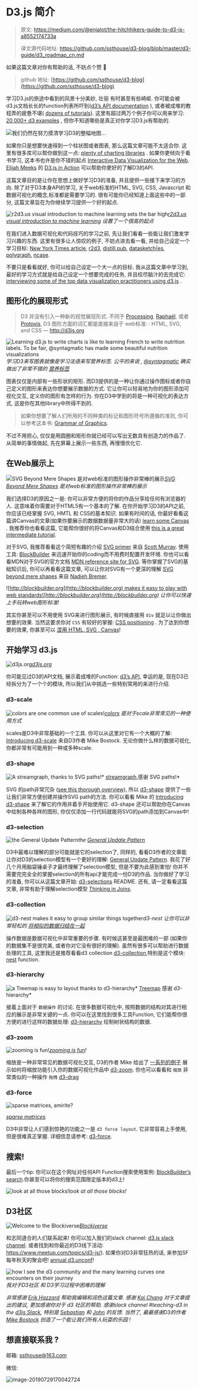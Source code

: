 # **D3**.js 简介



> 原文: https://medium.com/@enjalot/the-hitchhikers-guide-to-d3-js-a8552174733a
>
> 译文源代码地址: https://github.com/ssthouse/d3-blog/blob/master/d3-guide/d3_roadmap_cn.md

如果这篇文章对你有帮助的话, 不妨点个赞 :tada: 

> github 地址:  [https://github.com/ssthouse/d3-blog](https://github.com/ssthouse/d3-blog)



学习D3.js的旅途中看到的风景十分美妙, 壮丽 有时甚至有些崎岖. 你可能会被d3.js文档长长的function列表所吓到([d3’s API documentation](https://github.com/d3/d3/blob/master/API.md) ), 或者被成堆的教程弄的疲惫不堪( [dozens of tutorials](https://github.com/d3/d3/wiki/Tutorials)). 这里有超过两万个例子你可以用来学习: [20,000+ d3 examples](http://blockbuilder.org/search) , 但你不知道哪些是真正对你学习D3.js有帮助的.

![我们仍然在努力摸清学习D3的整幅地图…](https://cdn-images-1.medium.com/max/4814/1*C17GW5l4S_W99_52lQMpBQ.png)

如果你只是想要快速得到一个柱状图或者图表, 那么这篇文章可能不太适合你. 这里有很多库可以帮你做到这一点: [plenty of charting libraries](https://github.com/wbkd/awesome-d3#charts) . 如果你更倾向于看书学习, 这本书也许是你不错的起点 [Interactive Data Visualization for the Web](http://shop.oreilly.com/product/0636920026938.do). [Elijah Meeks](https://twitter.com/Elijah_Meeks)  的 [D3.js in Action](https://www.manning.com/books/d3-js-in-action)  可以帮助你更好的了解D3的API.

这篇文章目的是让你在思想上做好学习D3的准备, 并且提供一些接下来学习的方向. 除了对于D3本身API的学习, 关于web标准的HTML, SVG, CSS, Javascript 和 数据可视化的概念,标准都是需要学习的. 很有可能你已经知道上面这些中的一部分, 这篇文章旨在为你继续学习提供一个好的起点.

![[r2d3.us visual introduction to machine learning](http://www.r2d3.us/visual-intro-to-machine-learning-part-1/) sets the bar high](https://cdn-images-1.medium.com/max/3676/1*ofBagXi1x0h8TdHF8tc3nA.png)*[r2d3.us visual introduction to machine learning](http://www.r2d3.us/visual-intro-to-machine-learning-part-1/) 设置了一个很高的起点*

在我们进入数据可视化和代码技巧的学习之前, 先让我们看看一些能让我们激发学习兴趣的东西. 这里有很多让人惊叹的例子, 不妨点进去看一看, 并给自己设定一个学习目标:  [New York Times article](https://www.google.com/search?q=new+york+times+d3+interactives&oq=new+york+times+d3+interactives&aqs=chrome..69i57j69i64.6825j0j1&sourceid=chrome&ie=UTF-8), [r2d3](http://www.r2d3.us/visual-intro-to-machine-learning-part-1/), [distill.pub](http://distill.pub), [datasketch|es](http://www.datasketch.es/), [polygraph](https://pudding.cool/),  [ncase](http://ncase.me/). 

不要只是看看就好, 你可以给自己设定一个大一点的目标. 我从这篇文章中学习到, 最好的学习方式就是给自己设定一个想要完成的任务, 并且绞尽脑汁的去完成它:  [interviewing some of the top data visualization practitioners using d3.js](https://medium.com/@enjalot/how-do-you-learn-d3-js-ccffc151419b) .

## 图形化的展现形式

> D3 并没有引入一种新的视觉展现形式. 不同于 [Processing](http://processing.org/), [Raphaël](http://raphaeljs.com/), 或者 [Protovis](http://vis.stanford.edu/protovis/), D3 图形方面的词汇都是直接来自于 web标准: : HTML, SVG, and CSS
 — http://d3js.org

![Learning d3.js to write charts is like to learning French to write nutrition labels. To be fair, [@syntagmatic](https://twitter.com/syntagmatic) has made some beautiful [nutrition visualizations](http://bl.ocks.org/syntagmatic/2420080)](https://cdn-images-1.medium.com/max/2000/1*GaASA7rqnQVDpHQs9BdbqA.png)*学习D3来写图表就像是学习法语来写营养标签. 公平的来说 , [@syntagmatic](https://twitter.com/syntagmatic) 确实做出了非常不错的 [营养标签](http://bl.ocks.org/syntagmatic/2420080)*

图表仅仅是内部有一些形状的矩形. 而D3提供的是一种让你通过操作图标或者你自己定义的图形来表达你想要展示数据的方式.  它让你可以轻易地为你的图形添加可视化交互, 定义你的图形有怎样的行为. 你在D3中学到的将是一种可视化的表达方式, 这是你在其他library中所得不到的.

>  如果你想要了解人们所用的不同种类的标记和图形符号所遵循的准则, 你可以参考这本书: [Grammar of Graphics](https://smile.amazon.com/Grammar-Graphics-Statistics-Computing/dp/0387245448?sa-no-redirect=1).

不过不用担心, 仅仅是用圆圈和矩形你就已经可以写出无数具有创造力的作品了. 从简单的事情做起, 先在屏幕上展示一些东西, 再慢慢优化它.

## 在Web展示上

![[SVG Beyond Mere Shapes](https://www.visualcinnamon.com/2016/04/svg-beyond-mere-shapes.html) 是对web标准的图形操作非常棒的展示](https://cdn-images-1.medium.com/max/4432/1*TwUCVhrN9Xltsj3sDgntUQ.png)*[SVG Beyond Mere Shapes](https://www.visualcinnamon.com/2016/04/svg-beyond-mere-shapes.html) 是对web标准的图形操作非常棒的展示*

我们选择D3的原因之一是: 你可以非常方便的将你的作品分享给任何有浏览器的人. 这意味着你需要对于HTML5有一个基本的了解. 在你开始学习D3的API之前, 你应该已经掌握 SVG, HMTL 和 CSS的基本知识. 如果有时间的话, 你最好看看这篇讲Canvas的文章(如果你要展示的数据数据量非常大的话) [learn some Canvas](https://www.w3schools.com/html/html5_canvas.asp) . 我推荐你也看看这篇, 它能帮你很好的将Canvas和D3结合使用 [this is a great intermediate tutorial](https://medium.freecodecamp.com/d3-and-canvas-in-3-steps-8505c8b27444).

对于SVG, 我推荐看看这个简短有趣的介绍 [SVG primer](http://alignedleft.com/tutorials/d3/an-svg-primer) 来自 [Scott Murray](http://twitter.com/alignedleft). 使用工具: [BlockBuilder](http://blockbuilder.org) 来迅速开始你的coding而不用费时配置开发环境. 你也可以看看MDN对于SVG的官方文档 [MDN reference site for SVG](https://developer.mozilla.org/en-US/docs/Web/SVG). 等你掌握了SVG的基础知识后, 你可以再看看这篇文章, 可以让你对SVG有一个更深的理解 [SVG beyond mere shapes](https://www.visualcinnamon.com/2016/04/svg-beyond-mere-shapes.html) 来自 [Nadieh Bremer](http://visualcinnamon.com).

![[http://blockbuilder.org](http://blockbuilder.org) makes it easy to play with web standards!](https://cdn-images-1.medium.com/max/2140/1*PFwvxtqLRRVekNoMufclzw.gif)*[http://blockbuilder.org](http://blockbuilder.org) 让你可以快速上手玩转web图形标准!*

其实你甚至可以不用使用 SVG来进行图形展示, 有时候直接用 `div` 就足以让你做出想要的效果. 当然这要求你对 `CSS` 有较好的掌握: [CSS positioning](https://css-tricks.com/almanac/properties/p/position/) . 为了达到你想要的效果, 你甚至可以 [混用 HTML, SVG , Canvas](http://bl.ocks.org/sxv/4491174)!

## 开始学习 d3.js

![[d3js.org](http://d3js.org)](https://cdn-images-1.medium.com/max/4424/1*KfsnI5vicI0ozs1uP85Pfg.png)*[d3js.org](http://d3js.org)*

 你可能见过D3的API文档, 展示着成堆的Function: [d3’s API](https://github.com/d3/d3/blob/master/API.md), 幸运的是, 现在D3已经拆分为了一个个的模块, 所以我们从中挑选一些特别常用的来进行介绍.

### d3-scale

![[colors](http://blockbuilder.org/enjalot/f1ac6277c9b224ebf4daada75a06294d) are one common use of scales!](https://cdn-images-1.medium.com/max/3728/1*c2dJV4ZNJGdWdWNV3AVPxQ.png)*[colors](http://blockbuilder.org/enjalot/f1ac6277c9b224ebf4daada75a06294d) 是对于scale非常常见的一种使用方式*

scales是D3中非常基础的一个工具. 你可以从这里对它有一个大概的了解:  [Introducing d3-scale](https://medium.com/@mbostock/introducing-d3-scale-61980c51545f) 来自D3作者 Mike Bostock. 无论你做什么样的数据可视化, 你都非常有可能用到一种或多种scale.

### d3-shape

![A [streamgraph](http://bl.ocks.org/mbostock/582915), thanks to SVG paths!](https://cdn-images-1.medium.com/max/3828/1*6HpzsxMbWhLgTbAZNpf9Kg.png)* [streamgraph](http://bl.ocks.org/mbostock/582915),感谢 SVG paths!*

SVG 的path非常冗杂 ([see this thorough overview](https://css-tricks.com/svg-path-syntax-illustrated-guide/)), 所以 [d3-shape](https://github.com/d3/d3-shape#d3-shape) 提供了一些让我们非常方便创建并操作SVG path的方法. 你可以看看 Mike 的 [Introducing d3-shape](https://medium.com/@mbostock/introducing-d3-shape-73f8367e6d12) 来了解它的作用并着手开始使用它. d3-shape 还可以帮助你在Canvas中绘制各种各样的图形, 你仅仅添加一行代码就能将SVG的path添加到Canvas中!

### d3-selection

![the [General Update Pattern](https://bl.ocks.org/mbostock/3808234)](https://cdn-images-1.medium.com/max/2000/1*-qbObwrIKYG3_bKpZBaUgw.gif)*the [General Update Pattern](https://bl.ocks.org/mbostock/3808234)*

D3中最难以理解的部分可能就是它的selection了, 同样的, 看看D3作者的文章能让你对D3的selection模型有一个更好的理解:  [General Update Pattern](https://bl.ocks.org/mbostock/3808218). 我花了好几个月用脑袋锤桌子才最终理解了selection模型, 但是不要为此感到害怕! 你并不需要完完全全的掌握selection的所有api才能完成一份D3的作品. 当你做好了学习的准备, 你可以从这篇文章开始: [d3-selections](https://github.com/d3/d3-selection#d3-selection) README. 还有, 请一定看看这篇文章, 非常有助于理解selection模型 [Thinking in Joins](https://bost.ocks.org/mike/join/).

### d3-collection

![d3-nest makes it easy to [group similar things together](https://bl.ocks.org/mbostock/9490313)](https://cdn-images-1.medium.com/max/3808/1*jcnYXBvv1W033jfwFOrS1A.png)*d3-nest 让你可以非常轻松的 [将相似的数据归结在一起](https://bl.ocks.org/mbostock/9490313)*

操作数据是数据可视化中非常重要的步骤. 有时候这甚至是最困难的一部 (如果你的数据集不是很完美, 或者你对它没有很好的理解). 虽然有很多可以帮助进行数据处理的工具, 这里我还是推荐看看d3 collection  [d3-collection](https://github.com/d3/d3-collection/blob/master/README.md#d3-collection),特别是这个模块:  [nest](https://github.com/d3/d3-collection/blob/master/README.md#nests) function.

### d3-hierarchy

![a [Treemap](https://bl.ocks.org/mbostock/8fe6fa6ed1fa976e5dd76cfa4d816fec) is easy to layout thanks to d3-hierarchy](https://cdn-images-1.medium.com/max/2580/1*1CszAZA3t5oMlTOMFchzSg.png)* [Treemap](https://bl.ocks.org/mbostock/8fe6fa6ed1fa976e5dd76cfa4d816fec) 感谢  d3-hierarchy*

接着上面对于 `数据操作` 的讨论. 在很多数据可视化中, 按照数据的结构对其进行相应的展示是非常关键的一点. 你可以在这里找到很多工具Function, 它们能帮你很方便的进行这样的数据处理: [d3-hierarchy](https://github.com/d3/d3-hierarchy#d3-hierarchy) 绘制树状结构的数据.

### d3-zoom

![[zooming is fun](https://bl.ocks.org/mbostock/b783fbb2e673561d214e09c7fb5cedee)!](https://cdn-images-1.medium.com/max/2000/1*R96BnzJUPFSzTzWoxIBIAw.gif)*[zooming is fun](https://bl.ocks.org/mbostock/b783fbb2e673561d214e09c7fb5cedee)!*

缩放是一种非常常见的数据可视化交互, D3的作者 Mike 给出了 [一系列的例子](http://blockbuilder.org/search#text=zoom;user=mbostock;d3version=v4) 展示如何将缩放功能引入你的数据可视化作品中 [d3-zoom](https://github.com/d3/d3-zoom#d3-zoom). 你也可以看看和 `缩放` 非常类似的一种操作 `拖拽` [d3-drag](https://github.com/d3/d3-drag#d3-drag)

### d3-force

![[sparse matrices](https://bl.ocks.org/syntagmatic/75c5ca501200b0cf7a5958b4e404f777), amirite?](https://cdn-images-1.medium.com/max/2000/1*MiNLItcbqWuZP5y6DHVEsg.gif)

*[sparse matrices](https://bl.ocks.org/syntagmatic/75c5ca501200b0cf7a5958b4e404f777)*

D3中非常让人们感到惊艳的功能之一是 `d3 force layout`. 它非常容易上手使用, 但是很难真正掌握. 详细信息请参考: [d3-force](https://github.com/d3/d3-force#d3-force).

## 搜索!

最后一个tip: 你可以在这个网址对任何API Function搜索使用案例: [BlockBuilder’s search](http://blockbuilder.org/search).你甚至可以将你的搜索范围限定版本的d3上!

![look at all those blocks!](https://cdn-images-1.medium.com/max/2000/1*AAKuY9w1DNMIq0oBqTe3KA.gif)*look at all those blocks!*

## D3社区

![Welcome to the [Blockiverse](http://bl.ocks.org/micahstubbs/b35f2560f4205570b3328d1b40de0c6c)](https://cdn-images-1.medium.com/max/2824/1*m3WWkrnN1pr6V-pFZgK8KQ.png)*[Blockiverse](http://bl.ocks.org/micahstubbs/b35f2560f4205570b3328d1b40de0c6c)*

和志同道合的人们联系起来! 你可以加入我们的slack channel: [d3.js slack channel](https://d3-slackin.herokuapp.com/). 或者找到和你最近的D3线下活动: https://www.meetup.com/topics/d3-js/). 如果你对D3非常狂热的话, 来参加SF每年秋天的聚会吧! [annual d3.unconf](http://visfest.com)!

![how I see the d3 community and the many learning curves one encounters on their journey](https://cdn-images-1.medium.com/max/5100/1*gybGRNFfU-ZBYtK3D1qGYA.png)*我对于D3社区 和 D3学习过程中困难的理解*

*非常感谢 [Erik Hazzard](https://twitter.com/erikhazzard) 帮助我编辑和润色这篇文章. 感谢 [Kai Chang](https://twitter.com/syntagmatic) 对于文章提出的建议, 更加感谢你对于 d3 社区的帮助. 感谢slack channel #teaching-d3 in the [d3js Slack](http://d3-slackin.herokuapp.com), 特别是 [Sebastian](https://twitter.com/dashingd3js) 和 [John](https://twitter.com/JFSIII) 的反馈. 当然了, 最最感谢D3的作者 [Mike Bostock](https://twitter.com/mbostock) 创造了一个能让我们所有人玩耍的乐园 !*

## 想直接联系我 ?

邮箱: ssthouse@163.com

微信:

![image-20190729170042724](http://ww4.sinaimg.cn/large/006tNc79gy1g5gteujraqj31040fb78s.jpg)